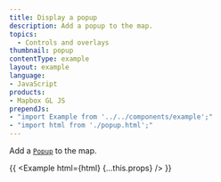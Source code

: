```yaml
---
title: Display a popup
description: Add a popup to the map.
topics:
  - Controls and overlays
thumbnail: popup
contentType: example
layout: example
language:
- JavaScript
products:
- Mapbox GL JS
prependJs:
- "import Example from '../../components/example';"
- "import html from './popup.html';"
---
```


Add a [`Popup`](/mapbox-gl-js/api/markers/#popup) to the map.

{{ <Example html={html} {...this.props} /> }}
